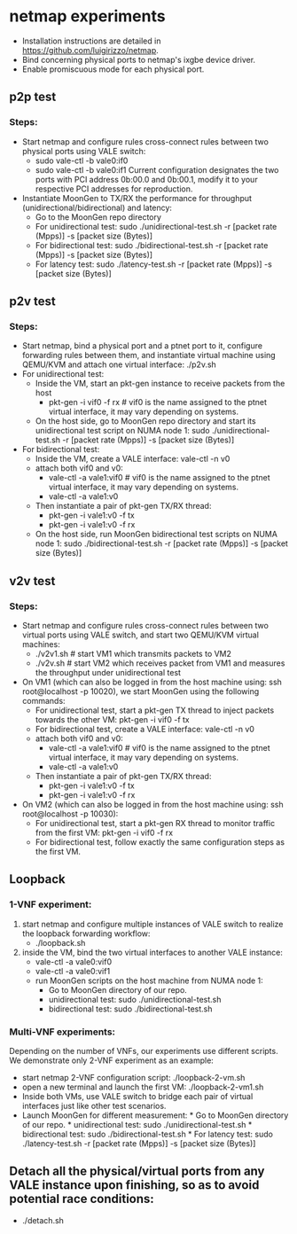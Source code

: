 # netmap experiments
* Installation instructions are detailed in https://github.com/luigirizzo/netmap. 
* Bind concerning physical ports to netmap's ixgbe device driver.
* Enable promiscuous mode for each physical port.

## p2p test
### Steps:
* Start netmap and configure rules cross-connect rules between two physical ports using VALE switch:
    * sudo vale-ctl -b vale0:if0
    * sudo vale-ctl -b vale0:if1
    Current configuration designates the two ports with PCI address 0b:00.0 and 0b:00.1, modify it to your respective PCI addresses for reproduction.
* Instantiate MoonGen to TX/RX the performance for throughput (unidirectional/bidirectional) and latency:
    * Go to the MoonGen repo directory
    * For unidirectional test: sudo ./unidirectional-test.sh  -r [packet rate (Mpps)] -s [packet size (Bytes)]
    * For bidirectional test: sudo ./bidirectional-test.sh  -r [packet rate (Mpps)] -s [packet size (Bytes)]
    * For latency test: sudo ./latency-test.sh -r [packet rate (Mpps)] -s [packet size (Bytes)]
    
## p2v test
### Steps:
* Start netmap, bind a physical port and a ptnet port to it, configure forwarding rules between them, 
and instantiate virtual machine using QEMU/KVM and attach one virtual interface: ./p2v.sh
* For unidirectional test:
    * Inside the VM, start an pkt-gen instance to receive packets from the host
      * pkt-gen -i vif0 -f rx # vif0 is the name assigned to the ptnet virtual interface, it may vary depending on systems.
    * On the host side, go to MoonGen repo directory and start its unidirectional test script on NUMA node 1: sudo ./unidirectional-test.sh  -r [packet rate (Mpps)] -s [packet size (Bytes)]
* For bidirectional test:
    * Inside the VM, create a VALE interface: vale-ctl -n v0
    * attach both vif0 and v0:
      * vale-ctl -a vale1:vif0 # vif0 is the name assigned to the ptnet virtual interface, it may vary depending on systems.
      * vale-ctl -a vale1:v0
    * Then instantiate a pair of pkt-gen TX/RX thread: 
      * pkt-gen -i vale1:v0 -f tx
      * pkt-gen -i vale1:v0 -f rx
    * On the host side, run MoonGen bidirectional test scripts on NUMA node 1: sudo ./bidirectional-test.sh  -r [packet rate (Mpps)] -s [packet size (Bytes)]

## v2v test
### Steps:
* Start netmap and configure rules cross-connect rules between two virtual ports using VALE switch, and start two QEMU/KVM 
virtual machines: 
    * ./v2v1.sh    # start VM1 which transmits packets to VM2
    * ./v2v.sh     # start VM2 which receives packet from VM1 and measures the throughput under unidirectional test
* On VM1 (which can also be logged in from the host machine using: ssh root@localhost -p 10020), we start MoonGen using the following commands:
    * For unidirectional test, start a pkt-gen TX thread to inject packets towards the other VM: pkt-gen -i vif0 -f tx
    * For bidirectional test, create a VALE interface: vale-ctl -n v0
    * attach both vif0 and v0:
      * vale-ctl -a vale1:vif0 # vif0 is the name assigned to the ptnet virtual interface, it may vary depending on systems.
      * vale-ctl -a vale1:v0
    * Then instantiate a pair of pkt-gen TX/RX thread: 
      * pkt-gen -i vale1:v0 -f tx
      * pkt-gen -i vale1:v0 -f rx
* On VM2 (which can also be logged in from the host machine using: ssh root@localhost -p 10030):
    * For unidirectional test, start a pkt-gen RX thread to monitor traffic from the first VM: pkt-gen -i vif0 -f rx
    * For bidirectional test, follow exactly the same configuration steps as the first VM.
  
## Loopback
### 1-VNF experiment:
  1. start netmap and configure multiple instances of VALE switch to realize the loopback forwarding workflow:
      * ./loopback.sh
  2. inside the VM, bind the two virtual interfaces to another VALE instance:
      * vale-ctl -a vale0:vif0
      * vale-ctl -a vale0:vif1
      * run MoonGen scripts on the host machine from NUMA node 1:
           * Go to MoonGen directory of our repo.
           * unidirectional test: sudo ./unidirectional-test.sh 
           * bidirectional test: sudo ./bidirectional-test.sh
     
### Multi-VNF experiments:
Depending on the number of VNFs, our experiments use different scripts. We demonstrate only 2-VNF experiment as an example:
* start netmap 2-VNF configuration script: ./loopback-2-vm.sh
* open a new terminal and launch the first VM: ./loopback-2-vm1.sh
* Inside both VMs, use VALE switch to bridge each pair of virtual interfaces just like other test scenarios.
* Launch MoonGen for different measurement:
      * Go to MoonGen directory of our repo.
      * unidirectional test: sudo ./unidirectional-test.sh 
      * bidirectional test: sudo ./bidirectional-test.sh
      * For latency test: sudo ./latency-test.sh -r [packet rate (Mpps)] -s [packet size (Bytes)]

## Detach all the physical/virtual ports from any VALE instance upon finishing, so as to avoid potential race conditions:
* ./detach.sh
